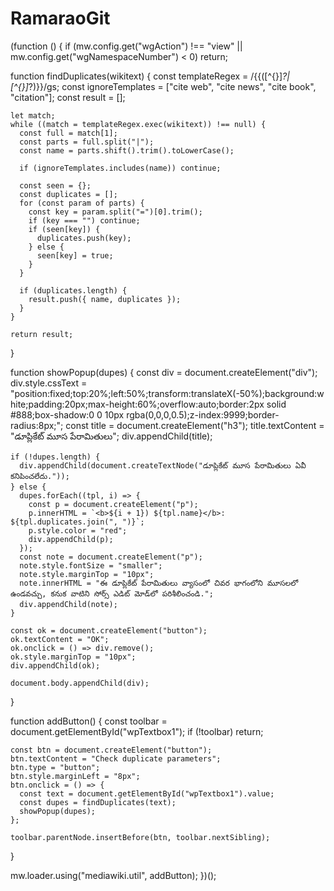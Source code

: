 # RamaraoGit
(function () {
  if (mw.config.get("wgAction") !== "view" || mw.config.get("wgNamespaceNumber") < 0) return;

  function findDuplicates(wikitext) {
    const templateRegex = /\{\{([^{}]*?\|[^{}]*?)\}\}/gs;
    const ignoreTemplates = ["cite web", "cite news", "cite book", "citation"];
    const result = [];

    let match;
    while ((match = templateRegex.exec(wikitext)) !== null) {
      const full = match[1];
      const parts = full.split("|");
      const name = parts.shift().trim().toLowerCase();

      if (ignoreTemplates.includes(name)) continue;

      const seen = {};
      const duplicates = [];
      for (const param of parts) {
        const key = param.split("=")[0].trim();
        if (key === "") continue;
        if (seen[key]) {
          duplicates.push(key);
        } else {
          seen[key] = true;
        }
      }

      if (duplicates.length) {
        result.push({ name, duplicates });
      }
    }

    return result;
  }

  function showPopup(dupes) {
    const div = document.createElement("div");
    div.style.cssText = "position:fixed;top:20%;left:50%;transform:translateX(-50%);background:white;padding:20px;max-height:60%;overflow:auto;border:2px solid #888;box-shadow:0 0 10px rgba(0,0,0,0.5);z-index:9999;border-radius:8px;";
    const title = document.createElement("h3");
    title.textContent = "డూప్లికేట్ మూస పేరామితులు";
    div.appendChild(title);

    if (!dupes.length) {
      div.appendChild(document.createTextNode("డూప్లికేట్ మూస పేరామితులు ఏవీ కనిపించలేదు."));
    } else {
      dupes.forEach((tpl, i) => {
        const p = document.createElement("p");
        p.innerHTML = `<b>${i + 1}) ${tpl.name}</b>: ${tpl.duplicates.join(", ")}`;
        p.style.color = "red";
        div.appendChild(p);
      });
      const note = document.createElement("p");
      note.style.fontSize = "smaller";
      note.style.marginTop = "10px";
      note.innerHTML = "ఈ డూప్లికేట్ పేరామితులు వ్యాసంలో చివర భాగంలోని మూసలలో ఉండవచ్చు, కనుక వాటిని సోర్స్ ఎడిట్ మోడ్‌లో పరిశీలించండి.";
      div.appendChild(note);
    }

    const ok = document.createElement("button");
    ok.textContent = "OK";
    ok.onclick = () => div.remove();
    ok.style.marginTop = "10px";
    div.appendChild(ok);

    document.body.appendChild(div);
  }

  function addButton() {
    const toolbar = document.getElementById("wpTextbox1");
    if (!toolbar) return;

    const btn = document.createElement("button");
    btn.textContent = "Check duplicate parameters";
    btn.type = "button";
    btn.style.marginLeft = "8px";
    btn.onclick = () => {
      const text = document.getElementById("wpTextbox1").value;
      const dupes = findDuplicates(text);
      showPopup(dupes);
    };

    toolbar.parentNode.insertBefore(btn, toolbar.nextSibling);
  }

  mw.loader.using("mediawiki.util", addButton);
})();
